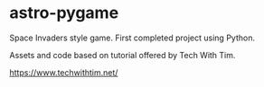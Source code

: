 # astro-pygame
Space Invaders style game. First completed project using Python.

Assets and code based on tutorial offered by Tech With Tim.

https://www.techwithtim.net/
